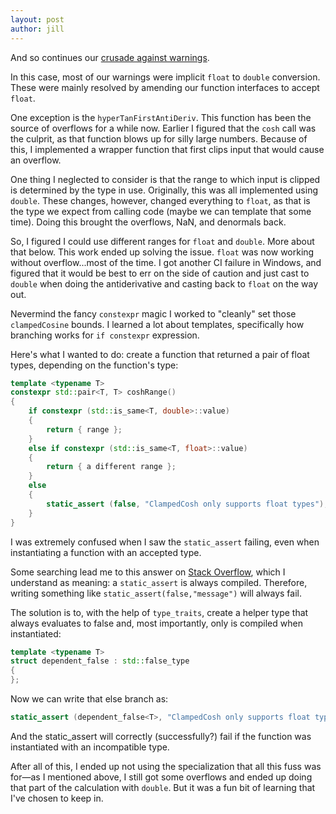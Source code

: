 ```yaml
---
layout: post
author: jill
---
```


And so continues our [crusade against warnings](https://github.com/tote-bag-labs/valentine/pull/47).

In this case, most of our warnings were implicit `float` to `double`
conversion. These were mainly resolved by amending our function interfaces to accept `float`. 

One exception is the `hyperTanFirstAntiDeriv`. This function has been
the source of overflows for a while now. Earlier I figured that the `cosh`
call was the culprit, as that function blows up for silly large numbers.
Because of this, I implemented a wrapper function that first clips input
that would cause an overflow.

One thing I neglected to consider is that the range to which input is clipped
is determined by the type in use. Originally, this was all implemented using
`double`. These changes, however, changed everything to `float`, as that is
the type we expect from calling code (maybe we can template that some time).
Doing this brought the overflows, NaN, and denormals back. 

So, I figured I could use different ranges for `float` and `double`. More about that
below. This work ended up solving the issue. `float` was now working without 
overflow...most of the time. I got another  CI failure in Windows, and figured that it 
would be best to err on the side of caution and just cast  to `double` when doing 
the antiderivative and casting back to `float` on the way out.

Nevermind the fancy `constexpr` magic  I worked to "cleanly" set those 
`clampedCosine` bounds. I learned a lot about templates, specifically how
branching works for `if constexpr` expression.

Here's what I wanted to do: create a function that returned a pair of 
float types, depending on the function's type:

```cpp
template <typename T>
constexpr std::pair<T, T> coshRange()
{
    if constexpr (std::is_same<T, double>::value)
    {
        return { range };
    }
    else if constexpr (std::is_same<T, float>::value)
    {
        return { a different range };
    }
    else
    {
        static_assert (false, "ClampedCosh only supports float types");
    }
}

```

I was extremely confused when I saw the `static_assert` failing, even when instantiating a 
function with an accepted type.

Some searching lead me to this answer on [Stack Overflow](https://stackoverflow.com/questions/68526152/c-static-assert-fails-on-both-branches-of-an-if-constexpr-statement), which I understand as meaning: a `static_assert` is always compiled. Therefore,
writing something like `static_assert(false,"message")` will always fail.

The solution is to, with the help of `type_traits`, create a helper type that always evaluates to false and, most importantly, only is compiled when instantiated:

```cpp
template <typename T>
struct dependent_false : std::false_type
{
};
```

Now we can write that else branch as:

```cpp
static_assert (dependent_false<T>, "ClampedCosh only supports float types");
```

And the static_assert will correctly (successfully?) fail if the function was instantiated with an 
incompatible type.

After all of this, I ended up not using the specialization that all this fuss was for—as I mentioned above,
I still got some overflows and ended up doing that part of the calculation with `double`. But 
it was a fun bit of learning that I've chosen to keep in.
